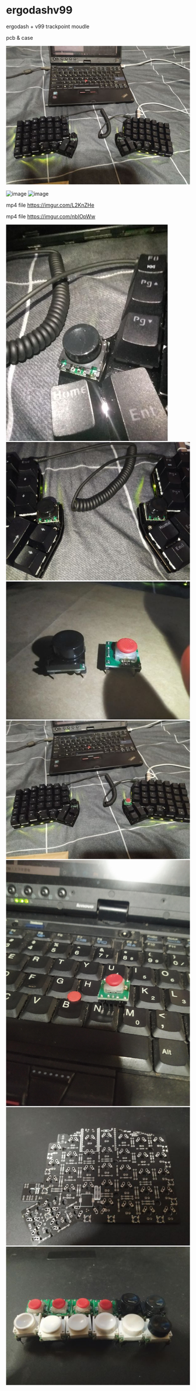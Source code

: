# ergodashv99
ergodash + v99 trackpoint moudle

pcb & case

![image](https://github.com/ouser555/ergodashv99/blob/main/001.jpg)

![image](https://github.com/ouser555/ergodashv99/blob/main/Imgur-%20The%20magic%20of%20the%20Internet%20(2).gif)
![image](https://github.com/ouser555/ergodashv99/raw/main/Imgur-%20The%20magic%20of%20the%20Internet%20(2).gif)

mp4 file https://imgur.com/L2KnZHe

mp4 file https://imgur.com/nbIOpWw

![image](https://github.com/ouser555/ergodashv99/blob/main/002.jpeg)
![image](https://github.com/ouser555/ergodashv99/blob/main/003.jpeg)
![image](https://github.com/ouser555/ergodashv99/blob/main/004.jpeg)
![image](https://github.com/ouser555/ergodashv99/blob/main/005.jpeg)
![image](https://github.com/ouser555/ergodashv99/blob/main/006.jpeg)
![image](https://github.com/ouser555/ergodashv99/blob/main/007.jpg)
![image](https://github.com/ouser555/ergodashv99/blob/main/008.jpg)
